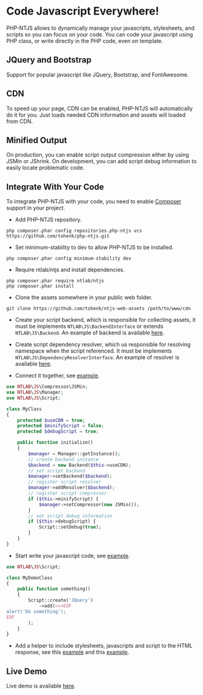 Code Javascript Everywhere!
===========================

PHP-NTJS allows to dynamically manage your javascripts, stylesheets, and
scripts so you can focus on your code. You can code your javascript using
PHP class, or write directly in the PHP code, even on template.

JQuery and Bootstrap
--------------------

Support for popular javascript like JQuery, Bootstrap, and FontAwesome.

CDN
---

To speed up your page, CDN can be enabled, PHP-NTJS will automatically do it
for you. Just loads needed CDN information and assets will loaded from CDN.

Minified Output
---------------

On production, you can enable script output compression either by using JSMin
or JShrink. On development, you can add script debug information to easily
locate problematic code.

Integrate With Your Code
------------------------

To integrate PHP-NTJS with your code, you need to enable [Composer](https://getcomposer.org)
support in your project.

* Add PHP-NTJS repository.

```shell
php composer.phar config repositories.php-ntjs vcs https://github.com/tohenk/php-ntjs.git
```

* Set minimum-stability to dev to allow PHP-NTJS to be installed.

```shell
php composer.phar config minimum-stability dev
```

* Require ntlab/ntjs and install dependencies.

```shell
php composer.phar require ntlab/ntjs
php composer.phar install
```

* Clone the assets somewhere in your public web folder.

```shell
git clone https://github.com/tohenk/ntjs-web-assets /path/to/www/cdn
```

* Create your script backend, which is responsible for collecting assets, it must
  be implements `NTLAB\JS\BackendInterface` or extends `NTLAB\JS\Backend`.
  An example of backend is available [here](https://github.com/tohenk/php-ntjs-demo/blob/master/src/Backend.php).

* Create script dependency resolver, which us responsible for resolving namespace
  when the script referenced. It must be implements `NTLAB\JS\DependencyResolverInterface`.
  An example of resolver is available [here](https://github.com/tohenk/php-ntjs-demo/blob/master/src/Backend.php).

* Connect it together, see [example](https://github.com/tohenk/php-ntjs-demo/blob/master/src/Demo.php).

```php
use NTLAB\JS\Compressos\JSMin;
use NTLAB\JS\Manager;
use NTLAB\JS\Script;

class MyClass
{
    protected $useCDN = true;
    protected $minifyScript = false;
    protected $debugScript = true;

    public function initialize()
    {
        $manager = Manager::getInstance();
        // create backend instance
        $backend = new Backend($this->useCDN);
        // set script backend
        $manager->setBackend($backend);
        // register script resolver
        $manager->addResolver($backend);
        // register script compressor
        if ($this->minifyScript) {
            $manager->setCompressor(new JSMin());
        }
        // set script debug information
        if ($this->debugScript) {
            Script::setDebug(true);
        }
    }
}
```

* Start write your javascript code, see [example](https://github.com/tohenk/php-ntjs-demo/blob/master/src/Script/MyDemo.php).

```php
use NTLAB\JS\Script;

class MyDemoClass
{
    public function something()
    {
        Script::create('JQuery')
            ->add(<<<EOF
alert('Do something');
EOF
        );
    }
}
```

* Add a helper to include stylesheets, javascripts and script to the HTML response,
  see this [example](https://github.com/tohenk/php-ntjs-demo/blob/master/src/Helper.php) and
  this [example](https://github.com/tohenk/php-ntjs-demo/blob/master/view/layout.php).

Live Demo
---------

Live demo is available [here](https://ntlab.id/demo/php-ntjs).
